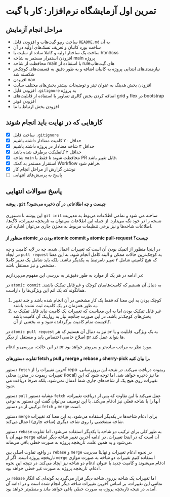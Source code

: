 # تمرین اول آزمایشگاه نرم‌افزار: کار با گیت
 

 ## مراحل انجام آزمایش

 * ساخت ریپو گیت‌هاب و افزودن فایل `README.md` به آن
 * ساخت بورد کانبان و تعریف تسک‌های اولیه در آن
 * ساخت یک ساختار اولیه و کاملا ساده از سایت با html/css
 * افزودن استقرار مستمر به شاخه main پروژه
 * محافظت از شاخه main با استفاده از ruleهای گیت‌هاب 
 * نیازمندی‌های ابتدایی پروژه به کانبان اضافه و به طور دقیق به قسمت‌های کوچک‌تر شکسته شد
 * افزودن nav
 * افزودن بخش هدینگ به عنوان تیتر و توضیحات بیشتر بخش‌‌های مختلف سایت
 * افزودن فایل `.gitignore` به پروژه
 * اضاقه کردن بخش گالری تصاویر با استفاده از قابلیت‌های grid و flex در bootstrap
 * افزودن فوتر
 * افزودن بخش ارتباط با ما

 ## کارهایی که در نهایت باید انجام شوند

 - [x] ساخت فایل ‍‍‍`.gitignore` 
 - [X] حداقل ۲۰ کامیت معنادار داشته باشیم
 - [X] حداقل ۳ شاخه معنادار در پروژه داشته باشیم
 - [X] حداقل ۲ کانفلیکت برطرف شده باشد
 - [X] شاخه `main` محافظت شوند تا فقط با PR قابل تغییر باشد.
 - [X] استقرار مستمر به کمک Workflow فراهم شود.
 - [X] نوشتن گزارش از مراحل انجام کار
 - [ ] پاسخ به پرسش‌های انتهایی

## پاسخ سوالات انتهایی

#### پوشه `.git` چیست و چه اطلاعاتی در آن ذخیره می‌شود؟

این پوشه با دستوری `git init` ساخته می شود و تمامی اطلاعات مربوط به مدیریت نسخه را در خود نگه می‌دارد.
از جمله این اطلاعات می‌توان به تاریخچه تغییرات، لاگ‌ها، اطلاعات شاخه‌ها و نیز برخی تنظیمات مربوط به مخزن جاری می‌توان اشاره کرد.

####  منظور از atomic بودن در atomic commit و atomic pull-request چیست؟
در اینجا منظور از اتمیک بودن آن است که تغییرات اعمال شده، چه در لایه کامیت و چه در ایجاد `pull request` به کوچک‌ترین حالات ممکن و البته کامل انجام شود. به این معنا که هیچ کامیتی شامل ۲ تغییر نامرتبط به یکدیگر نباشد. بلکه باید شامل یک تغییر کاملا مشخص و نیز مستقل باشد.

در ادامه در هر یک از موارد به طور دقیق‌تر به بررسی این مفهوم می‌پردازیم:

در `atomic commit` به دنبال آن هستیم که کامیت‌هایمان کوچک و غیر‌قابل تفکیک باشند. همانگونه که یک اتم این ویژگی‌ها را داراست.

1. کوچک بودن به این معنا که فقط یک کار مشخص در آن انجام شده باشد و چند تغییر به طور همزمان در یک کامیت ثبت نشده باشند.
2. غیر قابل تفکیک بودن  اما به این معناست که تغییرات یک کامیت نباید قابل تفکیک به بخش‌های کوچک‌تر باشد. در این صورت چنانچه نیاز به رول‌بک آن کامیت باشد کافیست تمام کامیت برگردانده شود و نه بخشی از آن.

در `atomic pull request` نیز به دنبال آن هستیم که هر `pr` به یک ویژگی، قابلیت و یا اصلاح خاصی اختصاص یابد و مستقل از دیگر pr ها بتواند عمل کند.

در این حالت، بررسی و ادغام pr مورد نظر به مراتب ساده‌تر و سریع‌تر خواهد بود.

#### تفاوت دستورهای fetch و pull و merge و rebase و cherry-pick را بیان کنید.
دستور `fetch` آخرین تغییرات را از repo ریموت دریافت می‌کند. در نتیجه این بروزرسانی، تغییرات ریموت در مخزن محلی (local) ما نیز ذخیره خواهد شد. اما توجه شود که این تغییرات روی هیچ یک از شاخه‌های جاری شما اعمال نمی‌شود، بلکه صرفا دریافت می شود.

دستور `pull` مشابه دستور `fetch` عمل می‌کند با این تفاوت که پس از دریافت تغییرات، آنها را با شاخه فعلی نیز ادغام می‌کند.
با این توصیف می‌توان گقت این دستور به نوعی ترکیبی از دو دستور `fetch‍` و `merge` است.

دستور `merge` برای ادغام شاخه‌ها در یکدیگر استفاده می‌شود. به این معنا که تغییرات شاخه مشخصی را روی شاخه دیگری (شاخه جاری) اعمال می‌کند.

دستور `rebase` به طور کلی برای ترکیب دو شاخه با یکدیگر استفاده می‌شود، اما تفاوت مهم آن با `merge` آن است که در اینجا تغییرات، در ادامه آخرین تغییر شاخه دیگر اضافه می‌شود و به همین علت، تاریخچه پروژه به صورت خطی باقی می‌ماند. 

در واقع، تفاوت اصلی بین `rebase` و `merge` در نحوه ادغام تغییرات و نهایتا مدیریت تاریخچه پروژه است.
اگر از `merge` استفاده کنیم تغییرات دو شاخه به صورت موازی ادغام می‌شوند و کامیت جدید با عنوان ادغام دو شاخه نیز ایجاد می‌کند. در نتیجه این نحوه ادغام، تاریخچه پروژه به صورت غیر خطی خواهد بود.

در `rebase` اما تغییرات یک شاخه برروی شاخه دیگر قرار می‌گیرد به گونه‌ای که انگار تمامی این تغییرات، بر اساس آخرین تغییرات شاخه دیگر انجام شده است و در ادامه آن آمده. در نتیجه تاریخچه پروژه به صورت خطی باقی خواهد ماند و منظم‌تر خواهد بود.

